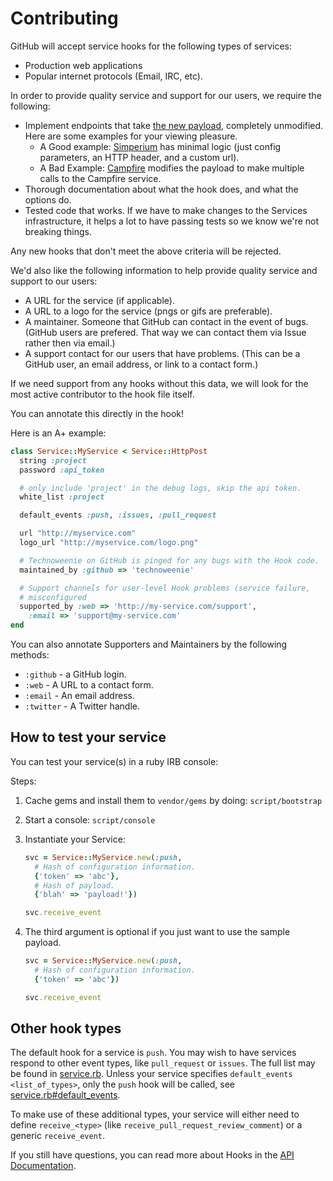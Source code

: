 # Contributing

GitHub will accept service hooks for the following types of services:

* Production web applications
* Popular internet protocols (Email, IRC, etc).

In order to provide quality service and support for our users, we require the
following:

* Implement endpoints that take [the new payload](https://github.com/github/github-services/blob/56baa4ce03e64ebf67105ee22f752bf7c2383274/lib/services/http_post.rb#L13-L16), completely unmodified. Here are some examples for your viewing pleasure.
  * A Good example: [Simperium](https://github.com/github/github-services/blob/master/lib/services/simperium.rb)
    has minimal logic (just config parameters, an HTTP header, and a custom url).
  * A Bad Example: [Campfire](https://github.com/github/github-services/blob/master/lib/services/campfire.rb)
    modifies the payload to make multiple calls to the Campfire service.
* Thorough documentation about what the hook does, and what the options do.
* Tested code that works.  If we have to make changes to the Services infrastructure,
it helps a lot to have passing tests so we know we're not breaking things.

Any new hooks that don't meet the above criteria will be rejected.

We'd also like the following information to help provide quality service and
support to our users:

* A URL for the service (if applicable).
* A URL to a logo for the service (pngs or gifs are preferable).
* A maintainer.  Someone that GitHub can contact in the event of bugs. (GitHub users are prefered. That way we can contact them via Issue rather then via email.)
* A support contact for our users that have problems.  (This can be a GitHub user,
an email address, or link to a contact form.)

If we need support from any hooks without this data, we will look for the most
active contributor to the hook file itself.

You can annotate this directly in the hook!

Here is an A+ example:

```ruby
class Service::MyService < Service::HttpPost
  string :project
  password :api_token

  # only include 'project' in the debug logs, skip the api token.
  white_list :project

  default_events :push, :issues, :pull_request

  url "http://myservice.com"
  logo_url "http://myservice.com/logo.png"

  # Technoweenie on GitHub is pinged for any bugs with the Hook code.
  maintained_by :github => 'technoweenie'

  # Support channels for user-level Hook problems (service failure,
  # misconfigured
  supported_by :web => 'http://my-service.com/support',
    :email => 'support@my-service.com'
end
```

You can also annotate Supporters and Maintainers by the following methods:

* `:github` - a GitHub login.
* `:web` - A URL to a contact form.
* `:email` - An email address.
* `:twitter` - A Twitter handle.

How to test your service
------------------------

You can test your service(s) in a ruby IRB console:

Steps:
1. Cache gems and install them to `vendor/gems` by doing:
   `script/bootstrap`
2. Start a console: `script/console`
3. Instantiate your Service:

    ```ruby
    svc = Service::MyService.new(:push,
      # Hash of configuration information.
      {'token' => 'abc'},
      # Hash of payload.
      {'blah' => 'payload!'})

    svc.receive_event
    ```

4. The third argument is optional if you just want to use the sample
   payload.

    ```ruby
    svc = Service::MyService.new(:push,
      # Hash of configuration information.
      {'token' => 'abc'})

    svc.receive_event
    ```

Other hook types
----------------

The default hook for a service is `push`. You may wish to have services respond
to other event types, like `pull_request` or `issues`. The full list may be
found in [service.rb](https://github.com/github/github-services/blob/master/lib/service.rb#L79-L83).
Unless your service specifies `default_events <list_of_types>`, only the `push`
hook will be called, see
[service.rb#default_events](https://github.com/github/github-services/blob/55a1fb10a44a80dec6a744d0828c769b00d97ee2/lib/service.rb#L122-L133).

To make use of these additional types, your service will either need to define
`receive_<type>` (like `receive_pull_request_review_comment`) or a generic
`receive_event`.


If you still have questions, you can read more about Hooks in the [API Documentation](http://developer.github.com/v3/repos/hooks/).
